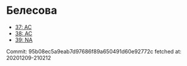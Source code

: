 # Белесова
- [37: AC](37.md)
- [38: AC](38.md)
- [39: NA](39.md)

Commit: 95b08ec5a9eab7d97686f89a650491d60e92772c
 fetched at: 20201209-210212
